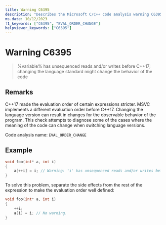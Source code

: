 ```yaml
---
title: Warning C6395
description: "Describes the Microsoft C/C++ code analysis warning C6395, its causes, and how to address it."
ms.date: 10/12/2023
f1_keywords: ["C6395", "EVAL_ORDER_CHANGE"]
helpviewer_keywords: ["C6395"]
---
```

# Warning C6395

> %variable% has unsequenced reads and/or writes before C++17; changing the language standard might change the behavior of the code

## Remarks

C++17 made the evaluation order of certain expressions stricter. MSVC implements a different evaluation order before C++17. Changing the language version can result in changes for the observable behavior of the program. This check attempts to diagnose some of the cases where the meaning of the code can change when switching language versions.

Code analysis name: `EVAL_ORDER_CHANGE`

## Example

```cpp
void foo(int* a, int i)
{
    a[++i] = i; // Warning: 'i' has unsequenced reads and/or writes before C++17; changing the language standard might change the behavior of the code
}
```

To solve this problem, separate the side effects from the rest of the expression to make the evaluation order well defined:

```cpp
void foo(int* a, int i)
{
    ++i;
    a[i] = i; // No warning.
}
```
